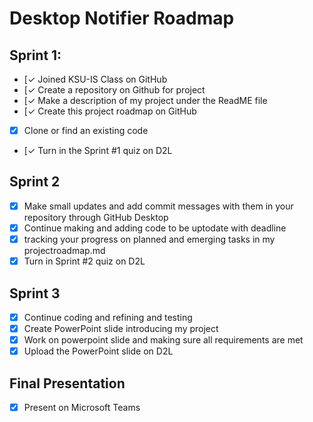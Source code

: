 # Desktop Notifier Roadmap

## Sprint 1:
- [✓ Joined KSU-IS Class on GitHub
- [✓ Create a repository on Github for project
- [✓ Make a description of my project under the ReadME file
- [✓ Create this project roadmap on GitHub
- [x] Clone or find an existing code 
- [✓ Turn in the Sprint #1 quiz on D2L

## Sprint 2
- [x] Make small updates and add commit messages with them in your repository through GitHub Desktop
- [x] Continue making and adding code to be uptodate with deadline 
- [x] tracking your progress on planned and emerging tasks in my projectroadmap.md
- [x] Turn in Sprint #2 quiz on D2L

## Sprint 3
- [x] Continue coding and refining and testing
- [x]  Create PowerPoint slide introducing my project
- [x]  Work on powerpoint slide and making sure all requirements are met
- [x] Upload the PowerPoint slide on D2L

## Final Presentation
- [x] Present on Microsoft Teams
      
